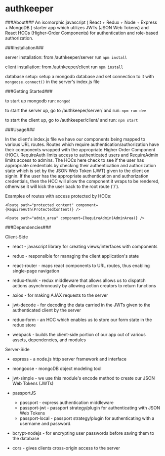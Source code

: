 authkeeper
======

###About###
An isomorphic javascript ( React + Redux + Node + Express + MongoDB ) starter app which utilizes JWTs (JSON Web Tokens) and React HOCs (Higher-Order Components) for authentication and role-based authorization.


###Installation###

server installation:  from /authkeeper/server run `npm install`

client installation:  from /authkeeper/client run `npm install`

database setup:  setup a mongodb database and set connection to it with `mongoose.connect()` in the server's index.js file


###Getting Started###

to start up mongodb run:  `mongod`

to start the server up, go to /authkeeper/server/ and run:  `npm run dev`

to start the client up, go to /authkeeper/client/ and run:  `npm start`


###Usage###

In the client's index.js file we have our components being mapped to various URL routes.  Routes which require authentication/authorization have their components wrapped with the appropriate Higher Order Component (HOC).  RequireAuth limits access to authenticated users and RequireAdmin limits access to admins.  The HOCs here check to see if the user has appropriate credentials by checking their authentication and authorization state which is set by the JSON Web Token (JWT) given to the client on signin.  If the user has the appropriate authentication and authorization credentials, then the HOC will allow the component it wraps to be rendered, otherwise it will kick the user back to the root route ('/').

Examples of routes with access protected by HOCs:

	<Route path="protected_content" component={RequireAuth(ProtectedContent)} />

	<Route path="admin_area" component={RequireAdmin(AdminArea)} />


###Dependencies###

Client-Side

* react - javascript library for creating views/interfaces with components

* redux - responsible for managing the client application's state

* react-router - maps react components to URL routes, thus enabling single-page navigation

* redux-thunk - redux middleware that allows allows us to dispatch actions asynchronously by allowing action creators to return functions

* axios - for making AJAX requests to the server

* jwt-decode - for decoding the data carried in the JWTs given to the authenticated client by the server

* redux-form - an HOC which enables us to store our form state in the redux store

* webpack - builds the client-side portion of our app out of various assets, dependencies, and modules


Server-Side

* express - a node.js http server framework and interface

* mongoose - mongoDB object modeling tool

* jwt-simple - we use this module's encode method to create our JSON Web Tokens (JWTs)

* passportJS
    * passport - express authentication middleware
    * passport-jwt - passport strategy/plugin for authenticating with JSON Web Tokens
    * passport-local - passport strategy/plugin for authenticating with a username and password.

* bcrypt-nodejs - for encrypting user passwords before saving them to the database

* cors - gives clients cross-origin access to the server
